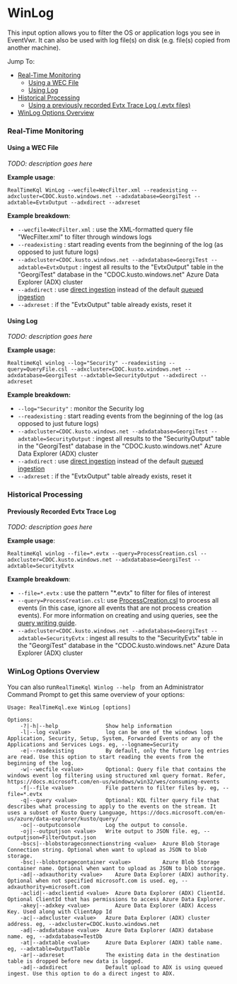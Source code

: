 # WinLog

This input option allows you to filter the OS or application logs you see in EventVwr. It can also be used with log file(s) on disk (e.g. file(s) copied from another machine).

Jump To:

* [Real-Time Monitoring](#RealTimeMonitoring)
  * [Using a WEC File](#UsingAWecFile)
  * [Using Log](#UsingLog) 
* [Historical Processing](#HistoricalProcessing)
  * [Using a previously recorded Evtx Trace Log (.evtx files)](#RecordedEvtx)
* [WinLog Options Overview](#WinLogOptionsOverview)

### <a id="RealTimeMonitoring"></a>Real-Time Monitoring

#### <a id="UsingAWecFile"></a>Using a WEC File

*TODO: description goes here*

**Example usage**:

`RealTimeKql WinLog --wecfile=WecFilter.xml --readexisting --adxcluster=CDOC.kusto.windows.net --adxdatabase=GeorgiTest --adxtable=EvtxOutput --adxdirect --adxreset`

**Example breakdown**:

* `--wecfile=WecFilter.xml` : use the XML-formatted query file "WecFilter.xml" to filter through windows logs
*  `--readexisting` : start reading events from the beginning of the log (as opposed to just future logs)
* `--adxcluster=CDOC.kusto.windows.net --adxdatabase=GeorgiTest --adxtable=EvtxOutput` : ingest all results to the "EvtxOutput" table in the "GeorgiTest" database in the "CDOC.kusto.windows.net" Azure Data Explorer (ADX) cluster
* `--adxdirect` : use [direct ingestion](https://docs.microsoft.com/en-us/azure/data-explorer/kusto/api/netfx/about-kusto-ingest#direct-ingestion) instead of the default [queued ingestion](https://docs.microsoft.com/en-us/azure/data-explorer/kusto/api/netfx/about-kusto-ingest#queued-ingestion)
* `--adxreset` : if the "EvtxOutput" table already exists, reset it

#### <a id="UsingLog"></a>Using Log

*TODO: description goes here*

**Example usage:**

`RealtimeKql winlog --log="Security" --readexisting --query=QueryFile.csl --adxcluster=CDOC.kusto.windows.net --adxdatabase=GeorgiTest --adxtable=SecurityOutput --adxdirect --adxreset`

**Example breakdown:**

* `--log="Security"` : monitor the Security log
*  `--readexisting` : start reading events from the beginning of the log (as opposed to just future logs)
* `--adxcluster=CDOC.kusto.windows.net --adxdatabase=GeorgiTest --adxtable=SecurityOutput` : ingest all results to the "SecurityOutput" table in the "GeorgiTest" database in the "CDOC.kusto.windows.net" Azure Data Explorer (ADX) cluster
* `--adxdirect` : use [direct ingestion](https://docs.microsoft.com/en-us/azure/data-explorer/kusto/api/netfx/about-kusto-ingest#direct-ingestion) instead of the default [queued ingestion](https://docs.microsoft.com/en-us/azure/data-explorer/kusto/api/netfx/about-kusto-ingest#queued-ingestion)
* `--adxreset` : if the "EvtxOutput" table already exists, reset it



### <a id="HistoricalProcessing"></a>Historical Processing

#### <a id="RecordedEvtx"></a>Previously Recorded Evtx Trace Log

*TODO: description goes here*

**Example usage**:

`RealtimeKql winlog --file=*.evtx --query=ProcessCreation.csl --adxcluster=CDOC.kusto.windows.net --adxdatabase=GeorgiTest --adxtable=SecurityEvtx`

**Example breakdown**:

* `--file=*.evtx` : use the pattern "*.evtx" to filter for files of interest
* `--query=ProcessCreation.csl`: use [ProcessCreation.csl](../Source/RealTimeKql/ProcessCreation.csl) to process all events (in this case, ignore all events that are not process creation events). For more information on creating and using queries, see the [query writing guide](QueryGuide.md).
* `--adxcluster=CDOC.kusto.windows.net --adxdatabase=GeorgiTest --adxtable=SecurityEvtx` : ingest all results to the "SecurityEvtx" table in the "GeorgiTest" database in the "CDOC.kusto.windows.net" Azure Data Explorer (ADX) cluster



### <a id="WinLogOptionsOverview"></a>WinLog Options Overview

You can also run`RealTimeKql Winlog --help ` from an Administrator Command Prompt to get this same overview of your options:

```
Usage: RealTimeKql.exe WinLog [options]

Options:
	-?|-h|--help               Show help information
	-l|--log <value>           log can be one of the windows logs Application, Security, Setup, System, Forwarded Events or any of the Applications and Services Logs. eg, --logname=Security
	-e|--readexisting          By default, only the future log entries are read. Use this option to start reading the events from the beginning of the log.
	-w|--wecfile <value>       Optional: Query file that contains the windows event log filtering using structured xml query format. Refer, https://docs.microsoft.com/en-us/windows/win32/wes/consuming-events
	-f|--file <value>          File pattern to filter files by. eg, --file=*.evtx
	-q|--query <value>         Optional: KQL filter query file that describes what processing to apply to the events on the stream. It uses a subset of Kusto Query Language, https://docs.microsoft.com/en-us/azure/data-explorer/kusto/query/
	-oc|--outputconsole        Log the output to console.
	-oj|--outputjson <value>   Write output to JSON file. eg, --outputjson=FilterOutput.json
	-bscs|--blobstorageconnectionstring <value>  Azure Blob Storage Connection string. Optional when want to upload as JSON to blob storage.
	-bsc|--blobstoragecontainer <value>          Azure Blob Storage container name. Optional when want to upload as JSON to blob storage.
	-ad|--adxauthority <value>    Azure Data Explorer (ADX) authority. Optional when not specified microsoft.com is used. eg, --adxauthority=microsoft.com
	-aclid|--adxclientid <value>  Azure Data Explorer (ADX) ClientId. Optional ClientId that has permissions to access Azure Data Explorer.
	-akey|--adxkey <value>        Azure Data Explorer (ADX) Access Key. Used along with ClientApp Id
	-ac|--adxcluster <value>   Azure Data Explorer (ADX) cluster address. eg, --adxcluster=CDOC.kusto.windows.net
	-ad|--adxdatabase <value>  Azure Data Explorer (ADX) database name. eg, --adxdatabase=TestDb
	-at|--adxtable <value>     Azure Data Explorer (ADX) table name. eg, --adxtable=OutputTable
	-ar|--adxreset             The existing data in the destination table is dropped before new data is logged.
	-ad|--adxdirect            Default upload to ADX is using queued ingest. Use this option to do a direct ingest to ADX.
```